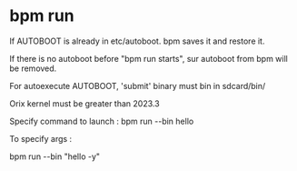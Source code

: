 # bpm run

If AUTOBOOT is already in etc/autoboot. bpm saves it and restore it.

If there is no autoboot before "bpm run starts", sur autoboot from bpm will be removed.

For autoexecute AUTOBOOT, 'submit' binary must bin in sdcard/bin/

Orix kernel must be greater than 2023.3

Specify command to launch : bpm run --bin hello

To specify args :

bpm run --bin "hello -y"

